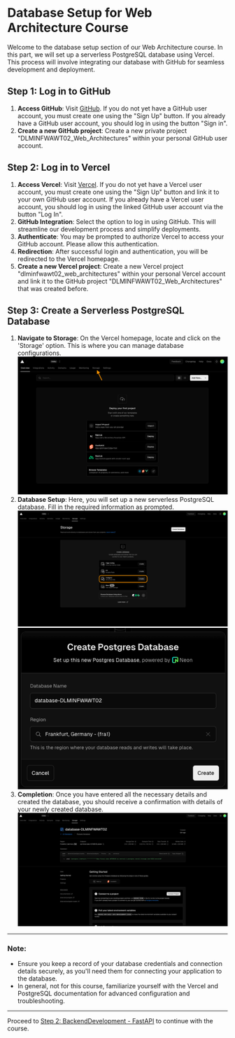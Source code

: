 # Database Setup for Web Architecture Course

Welcome to the database setup section of our Web Architecture course. In this part, we will set up a serverless PostgreSQL database using Vercel. This process will involve integrating our database with GitHub for seamless development and deployment.

## Step 1: Log in to GitHub

1. **Access GitHub**: Visit [GitHub](https://github.com/). If you do not yet have a GitHub user account, you must create one using the "Sign Up" button. If you already have a GitHub user account, you should log in using the button "Sign in".
2. **Create a new GitHub project**: Create a new private project "DLMINFWAWT02_Web_Architectures" within your personal GitHub user account.

## Step 2: Log in to Vercel

1. **Access Vercel**: Visit [Vercel](https://vercel.com/). If you do not yet have a Vercel user account, you must create one using the "Sign Up" button and link it to your own GitHub user account. If you already have a Vercel user account, you should log in using the linked GitHub user account via the button "Log In". 
2. **GitHub Integration**: Select the option to log in using GitHub. This will streamline our development process and simplify deployments.
3. **Authenticate**: You may be prompted to authorize Vercel to access your GitHub account. Please allow this authentication.
4. **Redirection**: After successful login and authentication, you will be redirected to the Vercel homepage.
5. **Create a new Vercel project**: Create a new Vercel project "dlminfwawt02_web_architectures" within your personal Vercel account and link it to the GitHub project "DLMINFWAWT02_Web_Architectures" that was created before.

## Step 3: Create a Serverless PostgreSQL Database

1. **Navigate to Storage**: On the Vercel homepage, locate and click on the 'Storage' option. This is where you can manage database configurations.
![Vercel Navigation to Storage](img/Vercel-Storage.png)
2. **Database Setup**: Here, you will set up a new serverless PostgreSQL database. Fill in the required information as prompted.
![Vercel Storage PostgreSQL](img/Vercel-Storage-Postgresql.png)
![Vercel create storage with PostgreSQL](img/Vercel-Create-Step-Storage-Postgresql.png)
3. **Completion**: Once you have entered all the necessary details and created the database, you should receive a confirmation with details of your newly created database.
![Vercel Dashboard after created storage with PostgreSQL](img/Vercel-Dashboard-After-Create-Step-Storage-Postgresql.png)

---

### Note:
- Ensure you keep a record of your database credentials and connection details securely, as you'll need them for connecting your application to the database.
- In general, not for this course, familiarize yourself with the Vercel and PostgreSQL documentation for advanced configuration and troubleshooting.

---

Proceed to [Step 2: BackendDevelopment - FastAPI](../Step2_BackendDevelopment/README.md) to continue with the course.
